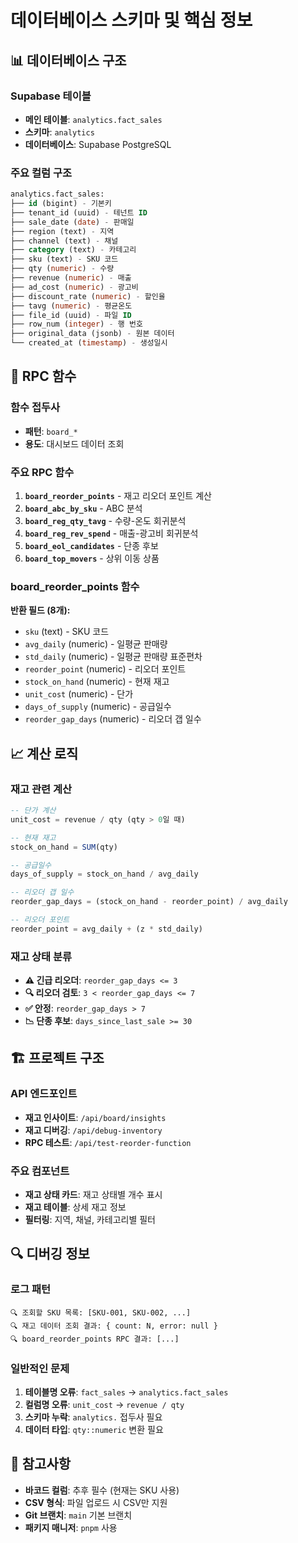 # 데이터베이스 스키마 및 핵심 정보

## 📊 데이터베이스 구조

### Supabase 테이블
- **메인 테이블**: `analytics.fact_sales`
- **스키마**: `analytics`
- **데이터베이스**: Supabase PostgreSQL

### 주요 컬럼 구조
```sql
analytics.fact_sales:
├── id (bigint) - 기본키
├── tenant_id (uuid) - 테넌트 ID
├── sale_date (date) - 판매일
├── region (text) - 지역
├── channel (text) - 채널
├── category (text) - 카테고리
├── sku (text) - SKU 코드
├── qty (numeric) - 수량
├── revenue (numeric) - 매출
├── ad_cost (numeric) - 광고비
├── discount_rate (numeric) - 할인율
├── tavg (numeric) - 평균온도
├── file_id (uuid) - 파일 ID
├── row_num (integer) - 행 번호
├── original_data (jsonb) - 원본 데이터
└── created_at (timestamp) - 생성일시
```

## 🔧 RPC 함수

### 함수 접두사
- **패턴**: `board_*`
- **용도**: 대시보드 데이터 조회

### 주요 RPC 함수
1. **`board_reorder_points`** - 재고 리오더 포인트 계산
2. **`board_abc_by_sku`** - ABC 분석
3. **`board_reg_qty_tavg`** - 수량-온도 회귀분석
4. **`board_reg_rev_spend`** - 매출-광고비 회귀분석
5. **`board_eol_candidates`** - 단종 후보
6. **`board_top_movers`** - 상위 이동 상품

### board_reorder_points 함수
**반환 필드 (8개):**
- `sku` (text) - SKU 코드
- `avg_daily` (numeric) - 일평균 판매량
- `std_daily` (numeric) - 일평균 판매량 표준편차
- `reorder_point` (numeric) - 리오더 포인트
- `stock_on_hand` (numeric) - 현재 재고
- `unit_cost` (numeric) - 단가
- `days_of_supply` (numeric) - 공급일수
- `reorder_gap_days` (numeric) - 리오더 갭 일수

## 📈 계산 로직

### 재고 관련 계산
```sql
-- 단가 계산
unit_cost = revenue / qty (qty > 0일 때)

-- 현재 재고
stock_on_hand = SUM(qty)

-- 공급일수
days_of_supply = stock_on_hand / avg_daily

-- 리오더 갭 일수
reorder_gap_days = (stock_on_hand - reorder_point) / avg_daily

-- 리오더 포인트
reorder_point = avg_daily + (z * std_daily)
```

### 재고 상태 분류
- **⚠️ 긴급 리오더**: `reorder_gap_days <= 3`
- **🔍 리오더 검토**: `3 < reorder_gap_days <= 7`
- **✅ 안정**: `reorder_gap_days > 7`
- **📉 단종 후보**: `days_since_last_sale >= 30`

## 🏗️ 프로젝트 구조

### API 엔드포인트
- **재고 인사이트**: `/api/board/insights`
- **재고 디버깅**: `/api/debug-inventory`
- **RPC 테스트**: `/api/test-reorder-function`

### 주요 컴포넌트
- **재고 상태 카드**: 재고 상태별 개수 표시
- **재고 테이블**: 상세 재고 정보
- **필터링**: 지역, 채널, 카테고리별 필터

## 🔍 디버깅 정보

### 로그 패턴
```
🔍 조회할 SKU 목록: [SKU-001, SKU-002, ...]
🔍 재고 데이터 조회 결과: { count: N, error: null }
🔍 board_reorder_points RPC 결과: [...]
```

### 일반적인 문제
1. **테이블명 오류**: `fact_sales` → `analytics.fact_sales`
2. **컬럼명 오류**: `unit_cost` → `revenue / qty`
3. **스키마 누락**: `analytics.` 접두사 필요
4. **데이터 타입**: `qty::numeric` 변환 필요

## 📝 참고사항

- **바코드 컬럼**: 추후 필수 (현재는 SKU 사용)
- **CSV 형식**: 파일 업로드 시 CSV만 지원
- **Git 브랜치**: `main` 기본 브랜치
- **패키지 매니저**: `pnpm` 사용
